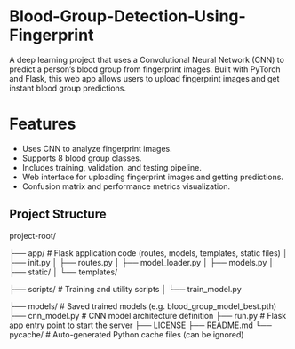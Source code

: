 # Blood-Group-Detection-Using-Fingerprint
A deep learning project that uses a Convolutional Neural Network (CNN) to predict a person’s blood group from fingerprint images. Built with PyTorch and Flask, this web app allows users to upload fingerprint images and get instant blood group predictions.

# Features
- Uses CNN to analyze fingerprint images.
- Supports 8 blood group classes.
- Includes training, validation, and testing pipeline.
- Web interface for uploading fingerprint images and getting predictions.
- Confusion matrix and performance metrics visualization.

## Project Structure
project-root/

├── app/ # Flask application code (routes, models, templates, static files)
  │ ├── init.py
  │ ├── routes.py
  │ ├── model_loader.py
  │ ├── models.py
  │ ├── static/
  │ └── templates/

├── scripts/ # Training and utility scripts
  │ └── train_model.py

├── models/ # Saved trained models (e.g. blood_group_model_best.pth)
├── cnn_model.py # CNN model architecture definition
├── run.py # Flask app entry point to start the server
├── LICENSE
├── README.md
└── pycache/ # Auto-generated Python cache files (can be ignored)





